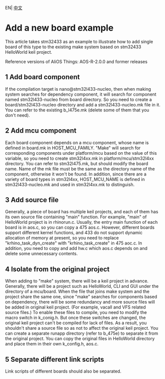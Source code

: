 EN| [中文](Add-a-new-board-example.zh) 

# Add a new board example

This article takes stm32433 as an example to illustrate how to add single board of this type to the existing make system based on stm32433 HelloWorld keil project. 

Reference versions of AliOS Things: AOS-R-2.0.0 and former releases

## 1 Add board component

If the compilation target is nano@stm32l433-nucleo, then when making system searches for dependency component, it will search for component named stm32l433-nucleo from board directory. So you need to create a board/stm32l433-nucleo directory and add a stm32l433-nucleo.mk file in it. You can refer to the existing b_l475e.mk (delete some of them that you don't need).

## 2 Add mcu component

Each board component depends on a mcu component, whose name is defined in board.mk in  HOST_MCU_FAMILY. "Make" will search for corresponding components under platform/mcu based on the value of this variable, so you need to create stm32l4xx.mk in platform/mcu/stm32l4xx directory. You can refer to stm32l475.mk, but should modify the board name. Name of the mk file must be the same as the directory name of the component, otherwise it won't be found. In addition, since there are a variety of board types in stm32l4xx, HOST_MCU_NAME is defined in stm32l433-nucleo.mk and used in stm32l4xx.mk to distinguish.

## 3 Add source file 

Generally, a piece of board has multiple keil projects, and each of them has its own source file containing "main" function. For example, "main" of HelloWorld project is in rhinorun.c. Usually, the entry main function of each board is in aos.c, so you can copy a 475 aos.c. However, different boards support different kernel functions, and 433 do not support dynamic allocation of memory at present, so you need to replace "krhino_task_dyn_create" with "krhino_task_create" in 475 aoc.c. In addition, you need to copy and add hw.c which aos.c depends on and delete some unnecessary contents.

## 4 Isolate from the original project

When adding to "make" system, there will be a keil project in advance. Generally, there will be a project such as HelloWorld, CLI and GUI under the directory of a mcu/board. When the file that joins make system and the project share the same one, since "make" searches for components based on dependency, there will be some redundancy and more source files will be added in original keil project. (For example, vacall and VFS related source files.) To enable these files to compile, you need to modify the macro switch in k_conig.h. But once these switches are changed, the original keil project can't be compiled for lack of files. As a result, you shouldn't share a source file so as not to affect the original keil project. You can create a separate runapp directory (refer to b_475e) to separate it from the original project. You can copy the original files in HelloWorld directory and place them in their own k_config.h, aos.c.

## 5 Separate different link scripts 

Link scripts of different boards should also be separated.
